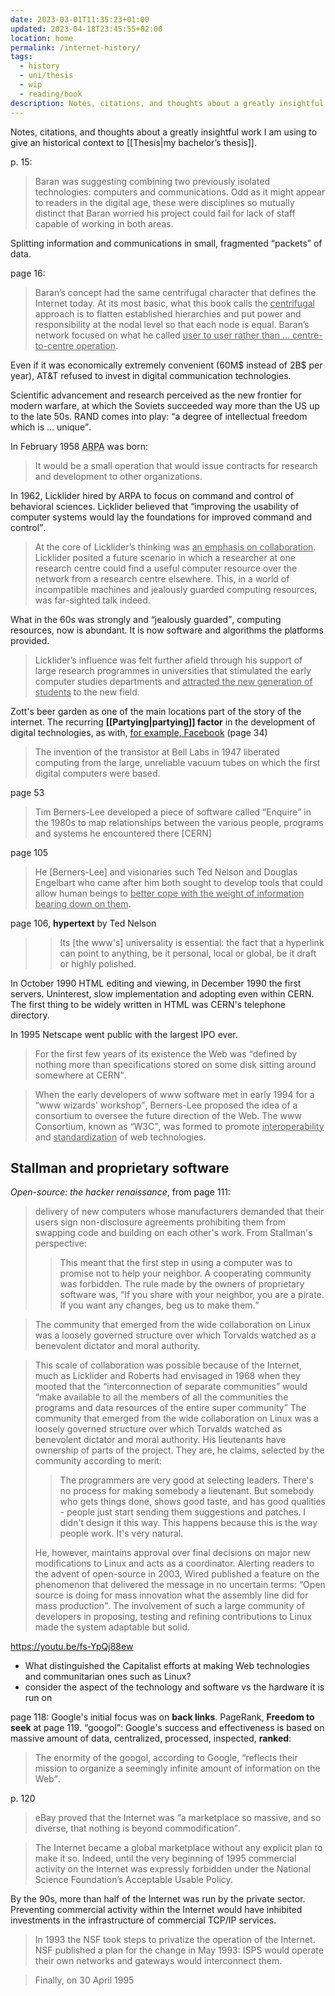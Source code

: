```yaml
---
date: 2023-03-01T11:35:23+01:00
updated: 2023-04-18T23:45:55+02:00
location: home
permalink: /internet-history/
tags:
  - history
  - uni/thesis
  - wip
  - reading/book
description: Notes, citations, and thoughts about a greatly insightful work I am using for my bachelor’s thesis.
---
```

Notes, citations, and thoughts about a greatly insightful work I am using to give an historical context to [[Thesis|my bachelor’s thesis]].

p. 15:

> Baran was suggesting combining two previously isolated technologies: computers and communications. Odd as it might appear to readers in the digital age, these were disciplines so mutually distinct that Baran worried his project could fail for lack of staff capable of working in both areas.

Splitting information and communications in small, fragmented <q>packets</q> of data.

page 16:

> Baran’s concept had the same centrifugal character that defines the Internet today. At its most basic, what this book calls the <u>centrifugal</u> approach is to flatten established hierarchies and put power and responsibility at the nodal level so that each node is equal. Baran’s network focused on what he called <u>user to user rather than … centre-to-centre operation</u>.

Even if it was economically extremely convenient (60M$ instead of 2B$ per year), AT&T refused to invest in digital communication technologies.

Scientific advancement and research perceived as the new frontier for modern warfare, at which the Soviets succeeded way more than the US up to the late 50s. RAND comes into play: <q>a degree of intellectual freedom which is … unique</q>.

In February 1958 <abbr title='Advanced Research Projects Agency'>ARPA</abbr> was born:

> It would be a small operation that would issue contracts for research and development to other organizations.

In 1962, Licklider hired by ARPA to focus on command and control of behavioral sciences. Licklider believed that <q>improving the usability of computer systems would lay the foundations for improved command and control</q>.

> At the core of Licklider’s thinking was <u>an emphasis on collaboration</u>. Licklider posited a future scenario in which a researcher at one research centre could find a useful computer resource over the network from a research centre elsewhere. This, in a world of incompatible machines and jealously guarded computing resources, was far-sighted talk indeed.

What in the 60s was strongly and <q>jealously guarded</q>, computing resources, now is abundant. It is now software and algorithms the platforms provided.

> Licklider’s influence was felt further afield through his support of large research programmes in universities that stimulated the early computer studies departments and <u>attracted the new generation of students</u> to the new field.

Zott's beer garden as one of the main locations part of the story of the internet. The recurring **[[Partying|partying]] factor** in the development of digital technologies, as with, [for example, Facebook](https://wired.com/story/sex-beer-and-coding-inside-facebooks-wild-early-days 'Sex, Beer, and Coding: Inside Facebook’s Wild Early Days in Palo Alto | WIRED') (page 34)

> The invention of the transistor at Bell Labs in 1947 liberated computing from the large, unreliable vacuum tubes on which the first digital computers were based.

page 53

> Tim Berners-Lee developed a piece of software called <q>Enquire</q> in the 1980s to map relationships between the various people, programs and systems he encountered there \[CERN\]

page 105

> He \[Berners-Lee\] and visionaries such Ted Nelson and Douglas Engelbart who came after him both sought to develop tools that could allow human beings to <u>better cope with the weight of information bearing down on them</u>.

page 106, **hypertext** by Ted Nelson

> > Its \[the www's\] universality is essential: the fact that a hyperlink can point to anything, be it personal, local or global, be it draft or highly polished.

In October 1990 HTML editing and viewing, in December 1990 the first servers. Uninterest, slow implementation and adopting even within CERN. The first thing to be widely written in HTML was CERN's telephone directory.

In 1995 Netscape went public with the largest IPO ever.

> For the first few years of its existence the Web was <q>defined by nothing more than specifications stored on some disk sitting around somewhere at CERN</q>.

> When the early developers of www software met in early 1994 for a <q>www wizards' workshop</q>, Berners-Lee proposed the idea of a consortium to oversee the future direction of the Web. The www Consortium, known as <q>W3C</q>, was formed to promote <u class='double'>interoperability</u> and <u>standardization</u> of web technologies.

## Stallman and proprietary software

<cite>Open-source: the hacker renaissance</cite>, from page 111:

> delivery of new computers whose manufacturers demanded that their users sign non-disclosure agreements prohibiting them from swapping code and building on each other's work. From Stallman's perspective:
>
> > This meant that the first step in using a computer was to promise not to help your neighbor. A cooperating community was forbidden. The rule made by the owners of proprietary software was, <q>If you share with your neighbor, you are a pirate. If you want any changes, beg us to make them.</q>

> The community that emerged from the wide collaboration on Linux was a loosely governed structure over which Torvalds watched as a benevolent dictator and moral authority.

> This scale of collaboration was possible because of the Internet, much as Licklider and Roberts had envisaged in 1968 when they mooted that the <q>interconnection of separate communities</q> would <q>make available to all the members of all the communities the programs and data resources of the entire super community</q> The community that emerged from the wide collaboration on Linux was a loosely governed structure over which Torvalds watched as benevolent dictator and moral authority. His lieutenants have ownership of parts of the project.
They are, he claims, selected by the community according to merit:
>
> > The programmers are very good at selecting leaders. There's no process for making somebody a lieutenant. But somebody who gets things done, shows good taste, and has good qualities - people just start sending them suggestions and patches. I didn't design it this way. This happens because this is the way people work. It's very natural.
>
> He, however, maintains approval over final decisions on major new modifications to Linux and acts as a coordinator. Alerting readers to the advent of open-source in 2003, Wired published a feature on the phenomenon that delivered the message in no uncertain terms: <q>Open source is doing for mass innovation what the assembly line did for mass production</q>. The involvement of such a large community of developers in proposing, testing and refining contributions to Linux made the system adaptable but solid.

https://youtu.be/fs-YpQj88ew

<div class='red box'>
	<ul><li>What distinguished the Capitalist efforts at making Web technologies and communitarian ones such as Linux?</li>
	<li>consider the aspect of the technology and software vs the hardware it is run on</li></ul>
</div>

page 118: Google's initial focus was on **back links**. PageRank, **Freedom to seek** at page 119. <q>googol</q>: Google's success and effectiveness is based on massive amount of data, centralized, processed, inspected, **ranked**:

> The enormity of the googol, according to Google, <q>reflects their mission to organize a seemingly infinite amount of information on the Web</q>.

p. 120

> eBay proved that the Internet was <q>a marketplace so massive, and so diverse, that nothing is beyond commodification</q>.

> The Internet became a global marketplace without any explicit plan to make it so. Indeed, until the very beginning of 1995 commercial activity on the Internet was expressly forbidden under the National Science Foundation’s Acceptable Usable Policy.

By the 90s, more than half of the Internet was run by the private sector. Preventing commercial activity within the Internet would have inhibited investments in the infrastructure of commercial TCP/IP services.

> In 1993 the NSF took steps to privatize the operation of the Internet. NSF published a plan for the change in May 1993: ISPS would operate their own networks and gateways would interconnect them.

> Finally, on 30 April 1995